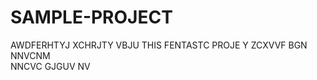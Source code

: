 # SAMPLE-PROJECT
AWDFERHTYJ XCHRJTY VBJU
THIS FENTASTC PROJE Y
ZCXVVF BGN     
NNVCNM  
NNCVC GJGUV
 NV
